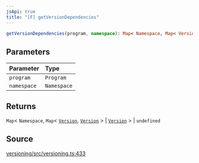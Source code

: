```yaml
---
jsApi: true
title: "[F] getVersionDependencies"
---
```


```ts
getVersionDependencies(program, namespace): Map< Namespace, Map< Version, Version > | Version > | undefined
```

## Parameters

| Parameter   | Type        |
| :---------- | :---------- |
| `program`   | `Program`   |
| `namespace` | `Namespace` |

## Returns

`Map`< `Namespace`, `Map`< [`Version`](Interface.Version.md), [`Version`](Interface.Version.md) \> \| [`Version`](Interface.Version.md) \> \| `undefined`

## Source

[versioning/src/versioning.ts:433](https://github.com/markcowl/cadl/blob/1a6d2b70/packages/versioning/src/versioning.ts#L433)
